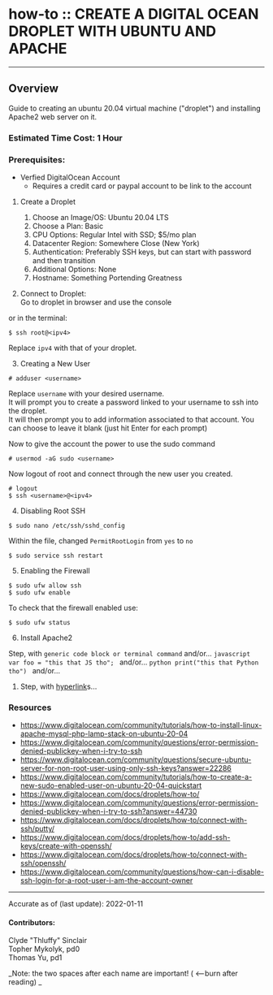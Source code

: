 # how-to :: CREATE A DIGITAL OCEAN DROPLET WITH UBUNTU AND APACHE
---
## Overview
Guide to creating an ubuntu 20.04 virtual machine ("droplet") and installing Apache2 web server on it.

### Estimated Time Cost: 1 Hour

### Prerequisites:

- Verfied DigitalOcean Account
  - Requires a credit card or paypal account to be link to the account

1. Create a Droplet
    1. Choose an Image/OS: Ubuntu 20.04 LTS
    2. Choose a Plan: Basic
    3. CPU Options: Regular Intel with SSD; $5/mo plan
    4. Datacenter Region: Somewhere Close (New York)
    5. Authentication: Preferably SSH keys, but can start with password and then transition
    6. Additional Options: None
    7. Hostname: Something Portending Greatness

2. Connect to Droplet:  
  Go to droplet in browser and use the console  

  or in the terminal:
  ```
  $ ssh root@<ipv4>
  ```
  Replace `ipv4` with that of your droplet.

3. Creating a New User
  ```
  # adduser <username>
  ```
  Replace `username` with your desired username.  
  It will prompt you to create a password linked to your username to ssh into the droplet.  
  It will then prompt you to add information associated to that account. You can choose to leave it blank (just hit Enter for each prompt)

  Now to give the account the power to use the sudo command
  ```
  # usermod -aG sudo <username>
  ```
  Now logout of root and connect through the new user you created.  
  ```
  # logout
  $ ssh <username>@<ipv4>
  ```

4. Disabling Root SSH
  ```
  $ sudo nano /etc/ssh/sshd_config
  ```
  Within the file, changed `PermitRootLogin` from `yes` to `no`
  ```
  $ sudo service ssh restart
  ```

5. Enabling the Firewall
  ```
  $ sudo ufw allow ssh
  $ sudo ufw enable
  ```
  To check that the firewall enabled use:
  ```
  $ sudo ufw status
  ```
  
6. Install Apache2


Step, with
    ```
    generic code block or terminal command
    ```
   and/or...
    ```javascript
    var foo = "this that JS tho";
    ```
   and/or...
    ```python
    print("this that Python tho")
    ```
   and/or...
1. Step, with [hyperlink](https://xkcd.com)s...


### Resources
* https://www.digitalocean.com/community/tutorials/how-to-install-linux-apache-mysql-php-lamp-stack-on-ubuntu-20-04
* https://www.digitalocean.com/community/questions/error-permission-denied-publickey-when-i-try-to-ssh
* https://www.digitalocean.com/community/questions/secure-ubuntu-server-for-non-root-user-using-only-ssh-keys?answer=22286
* https://www.digitalocean.com/community/tutorials/how-to-create-a-new-sudo-enabled-user-on-ubuntu-20-04-quickstart
* https://www.digitalocean.com/docs/droplets/how-to/
* https://www.digitalocean.com/community/questions/error-permission-denied-publickey-when-i-try-to-ssh?answer=44730
* https://www.digitalocean.com/docs/droplets/how-to/connect-with-ssh/putty/
* https://www.digitalocean.com/docs/droplets/how-to/add-ssh-keys/create-with-openssh/
* https://www.digitalocean.com/docs/droplets/how-to/connect-with-ssh/openssh/
* https://www.digitalocean.com/community/questions/how-can-i-disable-ssh-login-for-a-root-user-i-am-the-account-owner

---

Accurate as of (last update): 2022-01-11

#### Contributors:  
Clyde "Thluffy" Sinclair  
Topher Mykolyk, pd0  
Thomas Yu, pd1  

_Note: the two spaces after each name are important! ( <--burn after reading)  _
